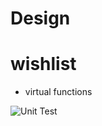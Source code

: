 # Design

 # wishlist
 * virtual functions
 
 
 ![Unit Test](https://github.com/99002610/Analysis_of_Cricketers/workflows/Unit%20Test/badge.svg?branch=main)
